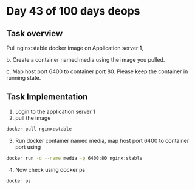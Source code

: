 # Day 43 of 100 days deops

## Task overview
Pull nginx:stable docker image on Application server 1, 

b. Create a container named media using the image you pulled.

c. Map host port 6400 to container port 80. Please keep the container in running state.
## Task Implementation
1. Login to the application server 1
2. pull the image
```bash 
docker pull nginx:stable
```
3. Run docker container named media, map host port 6400 to container port using 
```bash 
docker run -d --name media -p 6400:80 nginx:stable
```
4. Now check using docker ps
```bash
docker ps 
```
